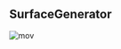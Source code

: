 ## SurfaceGenerator

![mov](https://user-images.githubusercontent.com/29158616/47508086-68dca580-d8ae-11e8-8a82-c4a105409a3b.gif)
